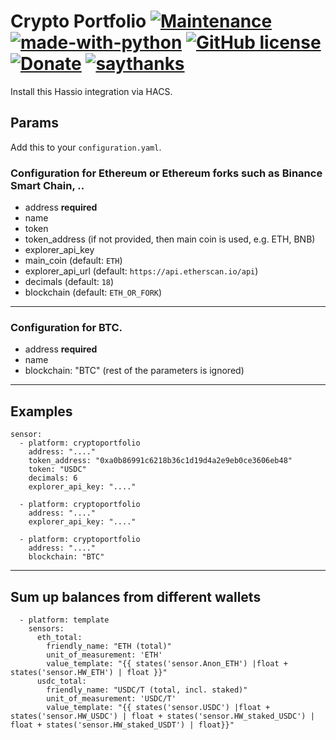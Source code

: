 # Crypto Portfolio [![Maintenance](https://img.shields.io/badge/Maintained%3F-yes-green.svg)](https://bitbucket.org/lbesson/ansi-colors) [![made-with-python](https://img.shields.io/badge/Made%20with-Python-1f425f.svg)](https://www.python.org/) [![GitHub license](https://img.shields.io/github/license/wsdt/sensor.cryptoportfolio.svg)](https://github.com/wsdt/sensor.cryptoportfolio/blob/master/LICENSE) [![Donate](https://img.shields.io/badge/Donate-Pay%20me%20a%20coffee-3cf)](https://github.com/wsdt/Global/wiki/Donation) [![saythanks](https://img.shields.io/badge/say-thanks-ff69b4.svg)](https://saythanks.io/to/kevin.riedl.privat%40gmail.com)
Install this Hassio integration via HACS.


## Params
Add this to your `configuration.yaml`.

### Configuration for Ethereum or Ethereum forks such as Binance Smart Chain, ..

- address __required__
- name
- token
- token_address (if not provided, then main coin is used, e.g. ETH, BNB)
- explorer_api_key
- main_coin (default: `ETH`)
- explorer_api_url (default: `https://api.etherscan.io/api`)
- decimals (default: `18`)
- blockchain (default: `ETH_OR_FORK`)

---

### Configuration for BTC.

- address __required__
- name
- blockchain: "BTC"
(rest of the parameters is ignored)

---

## Examples

```
sensor:
  - platform: cryptoportfolio
    address: "...."
    token_address: "0xa0b86991c6218b36c1d19d4a2e9eb0ce3606eb48"
    token: "USDC"
    decimals: 6
    explorer_api_key: "...."
    
  - platform: cryptoportfolio
    address: "...."
    explorer_api_key: "...."
    
  - platform: cryptoportfolio
    address: "...."
    blockchain: "BTC"
```

---

## Sum up balances from different wallets

```
  - platform: template
    sensors:
      eth_total:
        friendly_name: "ETH (total)"
        unit_of_measurement: 'ETH'
        value_template: "{{ states('sensor.Anon_ETH') |float + states('sensor.HW_ETH') | float }}"
      usdc_total:
        friendly_name: "USDC/T (total, incl. staked)"
        unit_of_measurement: 'USDC/T'
        value_template: "{{ states('sensor.USDC') |float + states('sensor.HW_USDC') | float + states('sensor.HW_staked_USDC') | float + states('sensor.HW_staked_USDT') | float}}"


```

